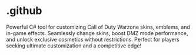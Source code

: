 # .github
Powerful C# tool for customizing Call of Duty Warzone skins, emblems, and in-game effects. Seamlessly change skins, boost DMZ mode performance, and unlock exclusive cosmetics without restrictions. Perfect for players seeking ultimate customization and a competitive edge!

